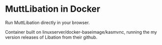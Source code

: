 # MuttLibation in Docker

Run MuttLibation directly in your browser. 

Container built on linuxserver/docker-baseimage/kasmvnc, running the my version releases of Libation from their github.

